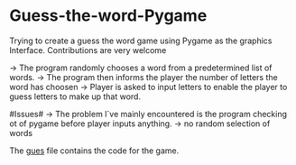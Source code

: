 # Guess-the-word-Pygame

Trying to create a guess the word game using Pygame as the graphics Interface.
Contributions are very welcome

-> The program randomly chooses a word from a predetermined list of words.
-> The program then informs the player the number of letters the  word has choosen
-> Player is asked to input letters to enable the player to guess letters to make up that word.


#Issues#
-> The problem I`ve mainly encountered is the program checking ot of pygame before player inputs anything.
-> no random selection of words 

The [gues](https://github.com/Dithsy/Guess-the-word-Pygame/blob/main/gues.py) file contains the code for the game.



